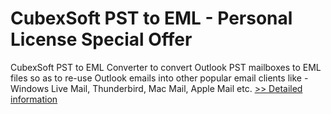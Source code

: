 # CubexSoft PST to EML - Personal License Special Offer
CubexSoft PST to EML Converter to convert Outlook PST mailboxes to EML files so as to re-use Outlook emails into other popular email clients like - Windows Live Mail, Thunderbird, Mac Mail, Apple Mail etc.
[>> Detailed information](https://secure.shareit.com/shareit/product.html?productid=300799874&affiliateid=200057808)